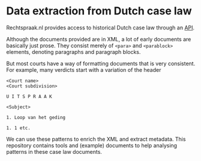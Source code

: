 Data extraction from Dutch case law
===================================

Rechtspraak.nl provides access to historical Dutch case law through an [API](http://www.rechtspraak.nl/Uitspraken-en-Registers/Uitspraken/Open-Data/Pages/default.aspx). 

Although the documents provided are in XML, a lot of early documents are basically just prose. They consist merely of `<para>` and `<parablock>` elements, denoting paragraphs and paragraph blocks. 

But most courts have a way of formatting documents that is very consistent. For example, many verdicts start with a variation of the header

    <Court name>
    <Court subdivision>

    U I T S P R A A K
    
    <Subject>
    
    1. Loop van het geding
    
    1. 1 etc.
    
We can use these patterns to enrich the XML and extract metadata. This repository contains tools and (example) documents to help analysing patterns in these case law documents.
